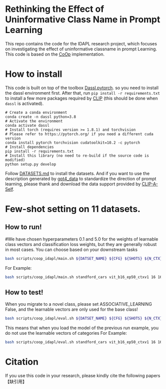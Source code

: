 # Rethinking the Effect of Uninformative Class Name in Prompt Learning
This repo contains the code for the IDAPL research project, which focuses on investigating the effect of uninformative classname in prompt Learning. This code is based on the [CoOp](https://github.com/KaiyangZhou/CoOp) implementation.
# How to install
This code is built on top of the toolbox [Dassl.pytorch](https://github.com/KaiyangZhou/Dassl.pytorch). so you need to install the dassl environment first. After that, run `pip install -r requirements.txt` to install a few more packages required by [CLIP](https://github.com/openai/CLIP) (this should be done when `dassl` is activated). 
```
# Create a conda environment
conda create -n dassl python=3.8
# Activate the environment
conda activate dassl
# Install torch (requires version >= 1.8.1) and torchvision
# Please refer to https://pytorch.org/ if you need a different cuda version
conda install pytorch torchvision cudatoolkit=10.2 -c pytorch
# Install dependencies
pip install -r requirements.txt
# Install this library (no need to re-build if the source code is modified)
python setup.py develop
```
Follow [DATASETS.md](DATASETS.md) to install the datasets.
And if you want to use the description generated by [gpt4_data](https://github.com/mayug/VDT-Adapter/tree/acece943215deb73545bfa3d005e5de5f5cfec9b/gpt4_data) to standardize the direction of prompt learning, please thank and download the data support provided by [CLIP-A-Self](https://github.com/mayug/VDT-Adapter/tree/main).
# Few-shot setting on 11 datasets.
## How to run!
#We have chosen hyperparameters 0.1 and 5.0 for the weights of learnable class vectors and classification loss weights, but they are generally robust in most cases. You can choose based on your downstream tasks
```Bash
bash scripts/coop_idapl/main.sh ${DATSET_NAME} ${CFG} ${SHOTS} ${N_CTX} ${ASSOCIATIVE_LEARNING} ${SCORE_LC} ${SCORE_CLF}
```
For Example:
```Bash
bash scripts/coop_idapl/main.sh standford_cars vit_b16_ep50_ctxv1 16 16 True 0.1 0.5
```
## How to test!
When you migrate to a novel class, please set ASSOCIATIVE_LEARNING False, and the learnable vectors are only used for the base class!
```Bash
bash scripts/coop_idapl/eval.sh ${DATSET_NAME} ${CFG} ${SHOTS} ${N_CTX} ${ASSOCIATIVE_LEARNING} ${SCORE_LC} ${SCORE_CLF}
```
This means that when you load the model of the previous run example, you do not use the learnable vectors of categories
For Example:
```Bash
bash scripts/coop_idapl/eval.sh standford_cars vit_b16_ep50_ctxv1 16 16 False 0.1 0.5
```
# Citation
If you use this code in your research, please kindly cite the following papers
【缺引用】
